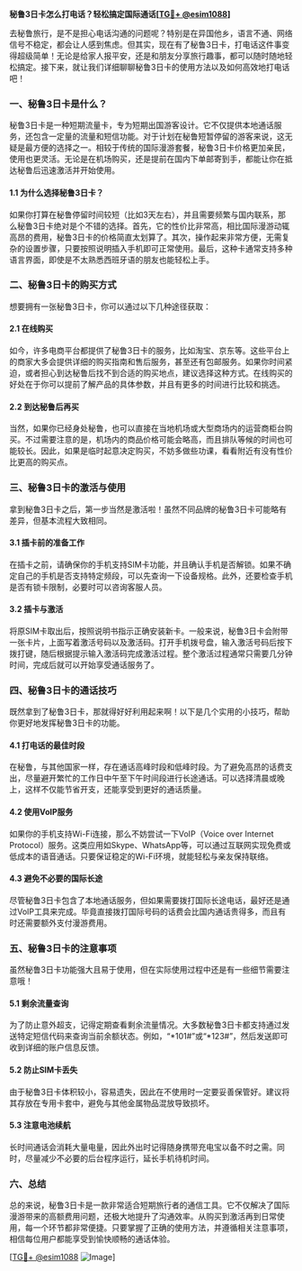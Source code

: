 **秘鲁3日卡怎么打电话？轻松搞定国际通话[[TG💪+ @esim1088](https://t.me/s/esim1088)]**

去秘鲁旅行，是不是担心电话沟通的问题呢？特别是在异国他乡，语言不通、网络信号不稳定，都会让人感到焦虑。但其实，现在有了秘鲁3日卡，打电话这件事变得超级简单！无论是给家人报平安，还是和朋友分享旅行趣事，都可以随时随地轻松搞定。接下来，就让我们详细聊聊秘鲁3日卡的使用方法以及如何高效地打电话吧！

### 一、秘鲁3日卡是什么？

秘鲁3日卡是一种短期流量卡，专为短期出国游客设计。它不仅提供本地通话服务，还包含一定量的流量和短信功能。对于计划在秘鲁短暂停留的游客来说，这无疑是最方便的选择之一。相较于传统的国际漫游套餐，秘鲁3日卡价格更加亲民，使用也更灵活。无论是在机场购买，还是提前在国内下单邮寄到手，都能让你在抵达秘鲁后迅速激活并开始使用。

#### 1.1 为什么选择秘鲁3日卡？
如果你打算在秘鲁停留时间较短（比如3天左右），并且需要频繁与国内联系，那么秘鲁3日卡绝对是个不错的选择。首先，它的性价比非常高，相比国际漫游动辄高昂的费用，秘鲁3日卡的价格简直太划算了。其次，操作起来非常方便，无需复杂的设置步骤，只要按照说明插入手机即可正常使用。最后，这种卡通常支持多种语言界面，即使是不太熟悉西班牙语的朋友也能轻松上手。

### 二、秘鲁3日卡的购买方式

想要拥有一张秘鲁3日卡，你可以通过以下几种途径获取：

#### 2.1 在线购买
如今，许多电商平台都提供了秘鲁3日卡的服务，比如淘宝、京东等。这些平台上的商家大多会提供详细的购买指南和售后服务，甚至还有包邮服务。如果你时间紧迫，或者担心到达秘鲁后找不到合适的购买地点，建议选择这种方式。在线购买的好处在于你可以提前了解产品的具体参数，并且有更多的时间进行比较和挑选。

#### 2.2 到达秘鲁后再买
当然，如果你已经身处秘鲁，也可以直接在当地机场或大型商场内的运营商柜台购买。不过需要注意的是，机场内的商品价格可能会略高，而且排队等候的时间也可能较长。因此，如果是临时起意决定购买，不妨多做些功课，看看附近有没有性价比更高的购买点。

### 三、秘鲁3日卡的激活与使用

拿到秘鲁3日卡之后，第一步当然是激活啦！虽然不同品牌的秘鲁3日卡可能略有差异，但基本流程大致相同。

#### 3.1 插卡前的准备工作
在插卡之前，请确保你的手机支持SIM卡功能，并且确认手机是否解锁。如果不确定自己的手机是否支持特定频段，可以先查询一下设备规格。此外，还要检查手机是否有锁卡限制，必要时可以咨询客服人员。

#### 3.2 插卡与激活
将原SIM卡取出后，按照说明书指示正确安装新卡。一般来说，秘鲁3日卡会附带一张卡片，上面写着激活号码以及激活码。打开手机拨号盘，输入激活号码后按下拨打键，随后根据提示输入激活码完成激活过程。整个激活过程通常只需要几分钟时间，完成后就可以开始享受通话服务了。

### 四、秘鲁3日卡的通话技巧

既然拿到了秘鲁3日卡，那就得好好利用起来啊！以下是几个实用的小技巧，帮助你更好地发挥秘鲁3日卡的功能。

#### 4.1 打电话的最佳时段
在秘鲁，与其他国家一样，存在通话高峰时段和低峰时段。为了避免高昂的话费支出，尽量避开繁忙的工作日中午至下午时间段进行长途通话。可以选择清晨或晚上，这样不仅能节省开支，还能享受到更好的通话质量。

#### 4.2 使用VoIP服务
如果你的手机支持Wi-Fi连接，那么不妨尝试一下VoIP（Voice over Internet Protocol）服务。这类应用如Skype、WhatsApp等，可以通过互联网实现免费或低成本的语音通话。只要保证稳定的Wi-Fi环境，就能轻松与亲友保持联络。

#### 4.3 避免不必要的国际长途
尽管秘鲁3日卡包含了本地通话服务，但如果需要拨打国际长途电话，最好还是通过VoIP工具来完成。毕竟直接拨打国际号码的话费会比国内通话贵得多，而且有时还需要额外支付漫游费用。

### 五、秘鲁3日卡的注意事项

虽然秘鲁3日卡功能强大且易于使用，但在实际使用过程中还是有一些细节需要注意哦！

#### 5.1 剩余流量查询
为了防止意外超支，记得定期查看剩余流量情况。大多数秘鲁3日卡都支持通过发送特定短信代码来查询当前余额状态。例如，“*101#”或“*123#”，然后发送即可收到详细的账户信息反馈。

#### 5.2 防止SIM卡丢失
由于秘鲁3日卡体积较小，容易遗失，因此在不使用时一定要妥善保管好。建议将其存放在专用卡套中，避免与其他金属物品混放导致损坏。

#### 5.3 注意电池续航
长时间通话会消耗大量电量，因此外出时记得随身携带充电宝以备不时之需。同时，尽量减少不必要的后台程序运行，延长手机待机时间。

### 六、总结

总的来说，秘鲁3日卡是一款非常适合短期旅行者的通信工具。它不仅解决了国际漫游带来的高额费用问题，还极大地提升了沟通效率。从购买到激活再到日常使用，每一个环节都非常便捷。只要掌握了正确的使用方法，并遵循相关注意事项，相信每位用户都能享受到愉快顺畅的通话体验。

[[TG💪+ @esim1088](https://t.me/s/esim1088) ![Image](https://i.postimg.cc/4NQfJmqS/Snipaste-2025-05-13-00-14-12.png)]